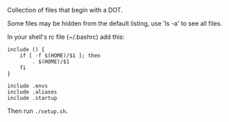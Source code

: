 Collection of files that begin with a DOT.

Some files may be hidden from the default listing, use 'ls -a' to see all files.

In your shell's rc file (~/.bashrc) add this:
```
include () {
    if [ -f $(HOME)/$1 ]; then
        . $(HOME)/$1
    fi
}

include .envs
include .aliases
include .startup
```
Then run `./setup.sh`.
